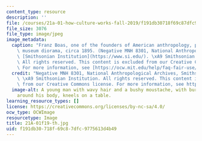 ```yaml
---
content_type: resource
description: ''
file: /courses/21a-01-how-culture-works-fall-2019/f191db30718f69c87dfc9775613d4b49_21A-01f19-th.jpg
file_size: 3076
file_type: image/jpeg
image_metadata:
  caption: "Franz Boas, one of the founders of American anthropology, posing for a\
    \ museum diorama, circa 1895. (Negative MNH 8301, National Anthropological Archives,\
    \ [Smithsonian Institution](https://www.si.edu/). \xA9 Smithsonian Institution.\
    \ All rights reserved. This content is excluded from our Creative Commons license.\
    \ For more information, see [https://ocw.mit.edu/help/faq-fair-use/](/help/faq-fair-use/).)"
  credit: "Negative MNH 8301, National Anthropological Archives, Smithsonian Institution.\
    \ \xA9 Smithsonian Institution. All rights reserved. This content is excluded\
    \ from our Creative Commons license. For more information, see https://ocw.mit.edu/help/faq-fair-use/."
  image-alt: A young man with wavy hair and a bushy moustache, with burlap draped
    around his body, kneels on a table.
learning_resource_types: []
license: https://creativecommons.org/licenses/by-nc-sa/4.0/
ocw_type: OCWImage
resourcetype: Image
title: 21A-01f19-th.jpg
uid: f191db30-718f-69c8-7dfc-9775613d4b49
---
```


